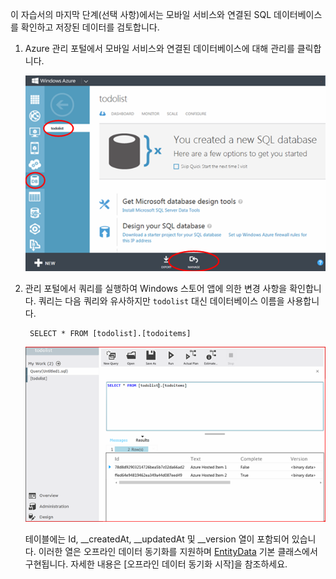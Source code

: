 
이 자습서의 마지막 단계(선택 사항)에서는 모바일 서비스와 연결된 SQL 데이터베이스를 확인하고 저장된 데이터를 검토합니다.

1. Azure 관리 포털에서 모바일 서비스와 연결된 데이터베이스에 대해 관리를 클릭합니다.
 
	![SQL 데이터베이스 관리를 위해 로그인](./media/mobile-services-dotnet-backend-view-sql-data/manage-sql-azure-database.png)

2. 관리 포털에서 쿼리를 실행하여 Windows 스토어 앱에 의한 변경 사항을 확인합니다. 쿼리는 다음 쿼리와 유사하지만 <code>todolist</code> 대신 데이터베이스 이름을 사용합니다.</p>

        SELECT * FROM [todolist].[todoitems]

    ![SQL 데이터베이스에 저장된 항목 쿼리](./media/mobile-services-dotnet-backend-view-sql-data/sql-azure-query.png)

	테이블에는 Id, \_\_createdAt, \_\_updatedAt 및 \_\_version 열이 포함되어 있습니다. 이러한 열은 오프라인 데이터 동기화를 지원하며 [EntityData](http://msdn.microsoft.com/library/microsoft.windowsazure.mobile.service.entitydata.aspx) 기본 클래스에서 구현됩니다. 자세한 내용은 [오프라인 데이터 동기화 시작]을 참조하세요.

<!---HONumber=Oct15_HO3-->